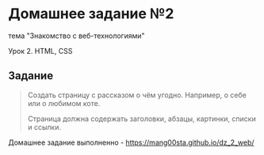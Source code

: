 # Домашнее задание №2 #
тема "Знакомство с веб-технологиями" 

Урок 2. HTML, CSS

## Задание ##
> Создать страницу с рассказом о чём угодно. Например, о себе или о любимом коте.
>
>Страница должна содержать заголовки, абзацы, картинки, списки и ссылки.

Домашнее задание выполненно - https://mang00sta.github.io/dz_2_web/ 
